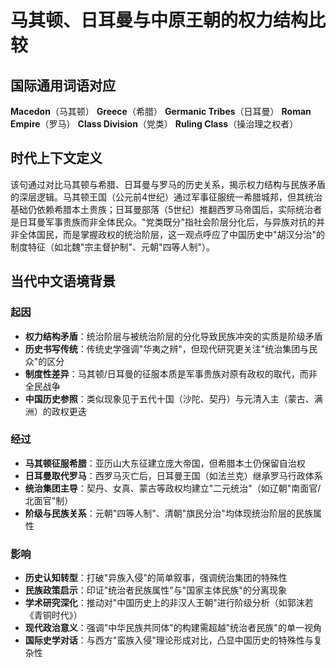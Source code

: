 # 马其顿、日耳曼与中原王朝的权力结构比较

## 国际通用词语对应
**Macedon**（马其顿）
**Greece**（希腊）
**Germanic Tribes**（日耳曼）
**Roman Empire**（罗马）
**Class Division**（党类）
**Ruling Class**（操治理之权者）

## 时代上下文定义
该句通过对比马其顿与希腊、日耳曼与罗马的历史关系，揭示权力结构与民族矛盾的深层逻辑。马其顿王国（公元前4世纪）通过军事征服统一希腊城邦，但其统治基础仍依赖希腊本土贵族；日耳曼部落（5世纪）推翻西罗马帝国后，实际统治者是日耳曼军事贵族而非全体民众。"党类既分"指社会阶层分化后，与异族对抗的并非全体国民，而是掌握政权的统治阶层，这一观点呼应了中国历史中"胡汉分治"的制度特征（如北魏"宗主督护制"、元朝"四等人制"）。

## 当代中文语境背景

### 起因
- **权力结构矛盾**：统治阶层与被统治阶层的分化导致民族冲突的实质是阶级矛盾
- **历史书写传统**：传统史学强调"华夷之辨"，但现代研究更关注"统治集团与民众"的区分
- **制度性差异**：马其顿/日耳曼的征服本质是军事贵族对原有政权的取代，而非全民战争
- **中国历史参照**：类似现象见于五代十国（沙陀、契丹）与元清入主（蒙古、满洲）的政权更迭

### 经过
- **马其顿征服希腊**：亚历山大东征建立庞大帝国，但希腊本土仍保留自治权
- **日耳曼取代罗马**：西罗马灭亡后，日耳曼王国（如法兰克）继承罗马行政体系
- **统治集团主导**：契丹、女真、蒙古等政权均建立"二元统治"（如辽朝"南面官/北面官"制）
- **阶级与民族关系**：元朝"四等人制"、清朝"旗民分治"均体现统治阶层的民族属性

### 影响
- **历史认知转型**：打破"异族入侵"的简单叙事，强调统治集团的特殊性
- **民族政策启示**：印证"统治者民族属性"与"国家主体民族"的分离现象
- **学术研究深化**：推动对"中国历史上的非汉人王朝"进行阶级分析（如郭沫若《青铜时代》）
- **现代政治意义**：强调"中华民族共同体"的构建需超越"统治者民族"的单一视角
- **国际史学对话**：与西方"蛮族入侵"理论形成对比，凸显中国历史的特殊性与复杂性